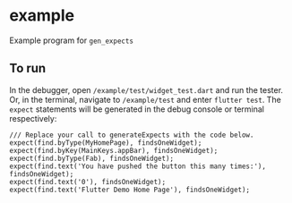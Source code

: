 # example

Example program for `gen_expects`

## To run

In the debugger, open `/example/test/widget_test.dart` and run the tester. Or, in the terminal, navigate to `/example/test` and enter `flutter test`. The `expect` statements will be generated in the debug console or terminal respectively:

	/// Replace your call to generateExpects with the code below.
	expect(find.byType(MyHomePage), findsOneWidget);
	expect(find.byKey(MainKeys.appBar), findsOneWidget);
	expect(find.byType(Fab), findsOneWidget);
	expect(find.text('You have pushed the button this many times:'), findsOneWidget);
	expect(find.text('0'), findsOneWidget);
	expect(find.text('Flutter Demo Home Page'), findsOneWidget);
